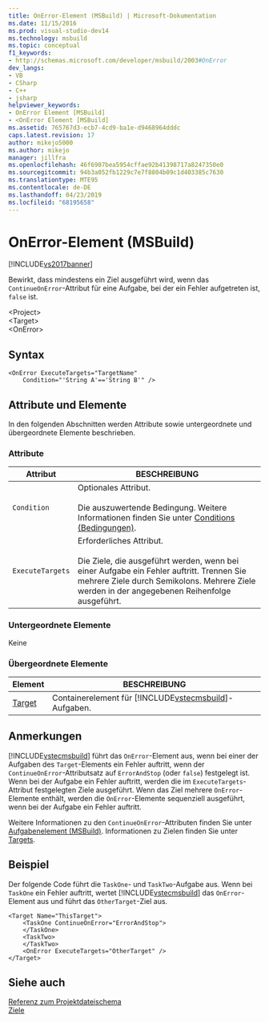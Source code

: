 ```yaml
---
title: OnError-Element (MSBuild) | Microsoft-Dokumentation
ms.date: 11/15/2016
ms.prod: visual-studio-dev14
ms.technology: msbuild
ms.topic: conceptual
f1_keywords:
- http://schemas.microsoft.com/developer/msbuild/2003#OnError
dev_langs:
- VB
- CSharp
- C++
- jsharp
helpviewer_keywords:
- OnError Element [MSBuild]
- <OnError Element [MSBuild]
ms.assetid: 765767d3-ecb7-4cd9-ba1e-d9468964dddc
caps.latest.revision: 17
author: mikejo5000
ms.author: mikejo
manager: jillfra
ms.openlocfilehash: 46f6907bea5954cffae92b41398717a8247350e0
ms.sourcegitcommit: 94b3a052fb1229c7e7f8804b09c1d403385c7630
ms.translationtype: MTE95
ms.contentlocale: de-DE
ms.lasthandoff: 04/23/2019
ms.locfileid: "68195658"
---
```

# <a name="onerror-element-msbuild"></a>OnError-Element (MSBuild)
[!INCLUDE[vs2017banner](../includes/vs2017banner.md)]

Bewirkt, dass mindestens ein Ziel ausgeführt wird, wenn das `ContinueOnError`-Attribut für eine Aufgabe, bei der ein Fehler aufgetreten ist, `false` ist.  
  
 \<Project>  
 \<Target>  
 \<OnError>  
  
## <a name="syntax"></a>Syntax  
  
```  
<OnError ExecuteTargets="TargetName"  
    Condition="'String A'=='String B'" />  
```  
  
## <a name="attributes-and-elements"></a>Attribute und Elemente  
 In den folgenden Abschnitten werden Attribute sowie untergeordnete und übergeordnete Elemente beschrieben.  
  
### <a name="attributes"></a>Attribute  
  
|Attribut|BESCHREIBUNG|  
|---------------|-----------------|  
|`Condition`|Optionales Attribut.<br /><br /> Die auszuwertende Bedingung. Weitere Informationen finden Sie unter [Conditions (Bedingungen)](../msbuild/msbuild-conditions.md).|  
|`ExecuteTargets`|Erforderliches Attribut.<br /><br /> Die Ziele, die ausgeführt werden, wenn bei einer Aufgabe ein Fehler auftritt. Trennen Sie mehrere Ziele durch Semikolons. Mehrere Ziele werden in der angegebenen Reihenfolge ausgeführt.|  
  
### <a name="child-elements"></a>Untergeordnete Elemente  
 Keine  
  
### <a name="parent-elements"></a>Übergeordnete Elemente  
  
|Element|BESCHREIBUNG|  
|-------------|-----------------|  
|[Target](../msbuild/target-element-msbuild.md)|Containerelement für [!INCLUDE[vstecmsbuild](../includes/vstecmsbuild-md.md)]-Aufgaben.|  
  
## <a name="remarks"></a>Anmerkungen  
 [!INCLUDE[vstecmsbuild](../includes/vstecmsbuild-md.md)] führt das `OnError`-Element aus, wenn bei einer der Aufgaben des `Target`-Elements ein Fehler auftritt, wenn der `ContinueOnError`-Attributsatz auf `ErrorAndStop` (oder `false`) festgelegt ist. Wenn bei der Aufgabe ein Fehler auftritt, werden die im `ExecuteTargets`-Attribut festgelegten Ziele ausgeführt. Wenn das Ziel mehrere `OnError`-Elemente enthält, werden die `OnError`-Elemente sequenziell ausgeführt, wenn bei der Aufgabe ein Fehler auftritt.  
  
 Weitere Informationen zu den `ContinueOnError`-Attributen finden Sie unter [Aufgabenelement (MSBuild)](../msbuild/task-element-msbuild.md). Informationen zu Zielen finden Sie unter [Targets](../msbuild/msbuild-targets.md).  
  
## <a name="example"></a>Beispiel  
 Der folgende Code führt die `TaskOne`- und `TaskTwo`-Aufgabe aus. Wenn bei `TaskOne` ein Fehler auftritt, wertet [!INCLUDE[vstecmsbuild](../includes/vstecmsbuild-md.md)] das `OnError`-Element aus und führt das `OtherTarget`-Ziel aus.  
  
```  
<Target Name="ThisTarget">  
    <TaskOne ContinueOnError="ErrorAndStop">  
    </TaskOne>  
    <TaskTwo>  
    </TaskTwo>  
    <OnError ExecuteTargets="OtherTarget" />  
</Target>  
```  
  
## <a name="see-also"></a>Siehe auch  
 [Referenz zum Projektdateischema](../msbuild/msbuild-project-file-schema-reference.md)   
 [Ziele](../msbuild/msbuild-targets.md)
